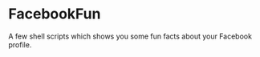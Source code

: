 FacebookFun
===========

A few shell scripts which shows you some fun facts about your Facebook profile.